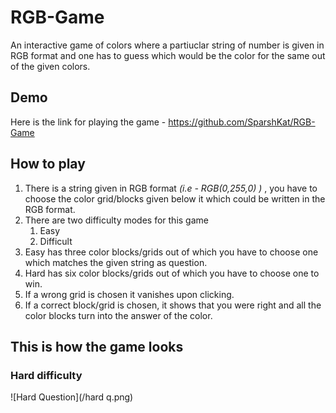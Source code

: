 # RGB-Game
An interactive game of colors where a partiuclar string of number is given in RGB format and one has to guess which would be the color for the same out of the given colors.

## Demo
Here is the link for playing the game - https://github.com/SparshKat/RGB-Game

## How to play
1. There is a string given in RGB format *(i.e - RGB(0,255,0) )* , you have to choose the color grid/blocks given below it which could be written in the RGB format. 
1. There are two difficulty modes for this game
   1. Easy
   1. Difficult
1. Easy has three color blocks/grids out of which you have to choose one which matches the given string as question.
1. Hard has six color blocks/grids out of which you have to choose one to win.
1. If a wrong grid is chosen it vanishes upon clicking.
1. If a correct block/grid is chosen, it shows that you were right and all the color blocks turn into the answer of the color.

## This is how the game looks

### Hard difficulty 
![Hard Question](/hard q.png)

